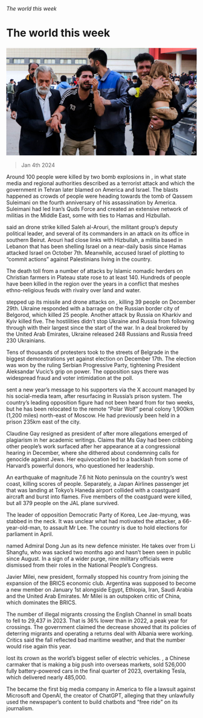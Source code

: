 ###### The world this week

# The world this week 

#####  

![image](images/20240106_WWP503.jpg) 

> Jan 4th 2024 

Around 100 people were killed by two bomb explosions in , in what state media and regional authorities described as a terrorist attack and which the government in Tehran later blamed on America and Israel. The blasts happened as crowds of people were heading towards the tomb of Qassem Suleimani on the fourth anniversary of his assassination by America. Suleimani had led Iran’s Quds Force and created an extensive network of militias in the Middle East, some with ties to Hamas and Hizbullah. 

 said an  drone strike killed Saleh al-Arouri, the militant group’s deputy political leader, and several of its commanders in an attack on its office in southern Beirut. Arouri had close links with Hizbullah, a militia based in Lebanon that has been shelling Israel on a near-daily basis since Hamas attacked Israel on October 7th. Meanwhile,  accused Israel of plotting to “commit actions” against Palestinians living in the country. 

The death toll from a number of attacks by Islamic nomadic herders on Christian farmers in  Plateau state rose to at least 140. Hundreds of people have been killed in the region over the years in a conflict that meshes ethno-religious feuds with rivalry over land and water. 

 stepped up its missile and drone attacks on , killing 39 people on December 29th. Ukraine responded with a barrage on the Russian border city of Belgorod, which killed 25 people. Another attack by Russia on Kharkiv and Kyiv killed five. The hostilities didn’t stop Ukraine and Russia from following through with their largest  since the start of the war. In a deal brokered by the United Arab Emirates, Ukraine released 248 Russians and Russia freed 230 Ukrainians. 

Tens of thousands of protesters took to the streets of Belgrade in the biggest demonstrations yet against  election on December 17th. The election was won by the ruling Serbian Progressive Party, tightening President Aleksandar Vucic’s grip on power. The opposition says there was widespread fraud and voter intimidation at the poll. 

 sent a new year’s message to his supporters via the X account managed by his social-media team, after resurfacing in Russia’s prison system. The country’s leading opposition figure had not been heard from for two weeks, but he has been relocated to the remote “Polar Wolf” penal colony 1,900km (1,200 miles) north-east of Moscow. He had previously been held in a prison 235km east of the city. 

Claudine Gay resigned as president of  after more allegations emerged of plagiarism in her academic writings. Claims that Ms Gay had been cribbing other people’s work surfaced after her appearance at a congressional hearing in December, where she dithered about condemning calls for genocide against Jews. Her equivocation led to a backlash from some of Harvard’s powerful donors, who questioned her leadership. 

An earthquake of magnitude 7.6 hit  Noto peninsula on the country’s west coast, killing scores of people. Separately, a Japan Airlines passenger jet that was landing at Tokyo’s Haneda airport collided with a coastguard aircraft and burst into flames. Five members of the coastguard were killed, but all 379 people on the JAL plane survived.

The leader of opposition Democratic Party of Korea, Lee Jae-myung, was stabbed in the neck. It was unclear what had motivated the attacker, a 66-year-old-man, to assault Mr Lee. The country is due to hold elections for parliament in April. 

 named Admiral Dong Jun as its new defence minister. He takes over from Li Shangfu, who was sacked two months ago and hasn’t been seen in public since August. In a sign of a wider purge, nine military officials were dismissed from their roles in the National People’s Congress. 

Javier Milei, new president, formally stopped his country from joining the expansion of the BRICS economic club. Argentina was supposed to become a new member on January 1st alongside Egypt, Ethiopia, Iran, Saudi Arabia and the United Arab Emirates. Mr Milei is an outspoken critic of China, which dominates the BRICS.

The number of illegal migrants crossing the English Channel in small boats to  fell to 29,437 in 2023. That is 36% lower than in 2022, a peak year for crossings. The government claimed the decrease showed that its policies of deterring migrants and operating a returns deal with Albania were working. Critics said the fall reflected bad maritime weather, and that the number would rise again this year. 

 lost its crown as the world’s biggest seller of electric vehicles. , a Chinese carmaker that is making a big push into overseas markets, sold 526,000 fully battery-powered cars in the final quarter of 2023, overtaking Tesla, which delivered nearly 485,000. 

The  became the first big media company in America to file a lawsuit against Microsoft and OpenAI, the creator of ChatGPT, alleging that they unlawfully used the newspaper’s content to build chatbots and “free ride” on its journalism. 

